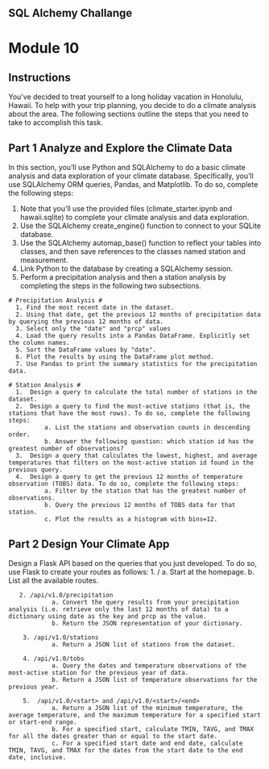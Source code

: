 ## SQL Alchemy Challange ##
# Module 10 #

## Instructions ##
You've decided to treat yourself to a long holiday vacation in Honolulu, Hawaii. To help with your trip planning, you decide to do a climate analysis about the area. The following sections outline the steps that you need to take to accomplish this task.

## Part 1 Analyze and Explore the Climate Data ##
In this section, you’ll use Python and SQLAlchemy to do a basic climate analysis and data exploration of your climate database. Specifically, you’ll use SQLAlchemy ORM queries, Pandas, and Matplotlib. To do so, complete the following steps:
  1. Note that you’ll use the provided files (climate_starter.ipynb and hawaii.sqlite) to complete your climate analysis and data exploration.
  2. Use the SQLAlchemy create_engine() function to connect to your SQLite database.
  3. Use the SQLAlchemy automap_base() function to reflect your tables into classes, and then save references to the classes named station and measurement.
  4. Link Python to the database by creating a SQLAlchemy session.
  5. Perform a precipitation analysis and then a station analysis by completing the steps in the following two subsections.

    # Precipitation Analysis #
      1. Find the most recent date in the dataset.
      2. Using that date, get the previous 12 months of precipitation data by querying the previous 12 months of data.
      3. Select only the "date" and "prcp" values
      4. Load the query results into a Pandas DataFrame. Explicitly set the column names.
      5. Sort the DataFrame values by "date".
      6. Plot the results by using the DataFrame plot method.
      7. Use Pandas to print the summary statistics for the precipitation data.

    # Station Analysis #
      1.  Design a query to calculate the total number of stations in the dataset.
      2.  Design a query to find the most-active stations (that is, the stations that have the most rows). To do so, complete the following steps:
              a. List the stations and observation counts in descending order.
              b. Answer the following question: which station id has the greatest number of observations?
      3.  Design a query that calculates the lowest, highest, and average temperatures that filters on the most-active station id found in the previous query.
      4.  Design a query to get the previous 12 months of temperature observation (TOBS) data. To do so, complete the following steps:
              a. Filter by the station that has the greatest number of observations.
              b. Query the previous 12 months of TOBS data for that station.
              c. Plot the results as a histogram with bins=12.

## Part 2 Design Your Climate App ##
Design a Flask API based on the queries that you just developed. To do so, use Flask to create your routes as follows:
       1. / 
                a. Start at the homepage. 
                b. List all the available routes. 

       2. /api/v1.0/precipitation
                a. Convert the query results from your precipitation analysis (i.e. retrieve only the last 12 months of data) to a dictionary using date as the key and prcp as the value.
                b. Return the JSON representation of your dictionary.
            
        3. /api/v1.0/stations
                a. Return a JSON list of stations from the dataset.

        4. /api/v1.0/tobs
                a. Query the dates and temperature observations of the most-active station for the previous year of data.
                b. Return a JSON list of temperature observations for the previous year.

        5.  /api/v1.0/<start> and /api/v1.0/<start>/<end>
                a. Return a JSON list of the minimum temperature, the average temperature, and the maximum temperature for a specified start or start-end range.
                b. For a specified start, calculate TMIN, TAVG, and TMAX for all the dates greater than or equal to the start date.
                c. For a specified start date and end date, calculate TMIN, TAVG, and TMAX for the dates from the start date to the end date, inclusive.
